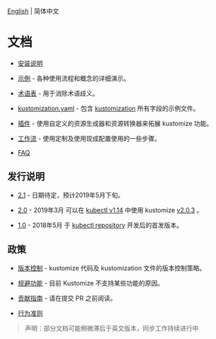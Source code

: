 [English](../README.md) | 简体中文

# 文档

 * [安装说明](INSTALL.md)

 * [示例](../../examples) - 各种使用流程和概念的详细演示。

 * [术语表](../glossary.md) - 用于消除术语歧义。

 * [kustomization.yaml](kustomization.yaml) - 包含 
 [kustomization](../glossary.md#kustomization) 所有字段的示例文件。

 * [插件](../plugins.md) - 使用自定义的资源生成器和资源转换器来拓展 kustomize 功能。

 * [工作流](workflows.md) - 使用定制及使用现成配置使用的一些步骤。

 * [FAQ](../FAQ.md)


## 发行说明

 * [2.1](../v2.1.0.md) - 日期待定，预计2019年5月下旬。

 * [2.0](../v2.0.0.md) - 2019年3月
   可以在 [kubectl v1.14][kubectl] 中使用 kustomize [v2.0.3] 。

 * [1.0](../v1.0.1.md) - 2018年5月
   于 [kubectl repository] 开发后的首发版本。


## 政策

 * [版本控制](../versioningPolicy.md) - kustomize 代码及 kustomization 文件的版本控制策略。

 * [规避功能](../eschewedFeatures.md) - 目前 Kustomize 不支持某些功能的原因。

 * [贡献指南](../../CONTRIBUTING.md) - 请在提交 PR 之前阅读。

 * [行为准则](../../code-of-conduct.md)

>声明：部分文档可能稍微滞后于英文版本，同步工作持续进行中

[v2.0.3]: https://github.com/kubernetes-sigs/kustomize/releases/tag/v2.0.3
[kubectl]: https://kubernetes.io/blog/2019/03/25/kubernetes-1-14-release-announcement
[kubectl repository]: https://github.com/kubernetes/kubectl
